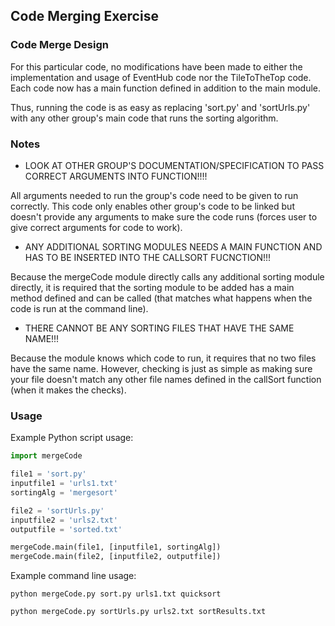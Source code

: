 ## Code Merging Exercise

### Code Merge Design

For this particular code, no modifications have been made to either the
implementation and usage of EventHub code nor the TileToTheTop code. Each 
code now has a main function defined in addition to the main module.

Thus, running the code is as easy as replacing 'sort.py' and 'sortUrls.py' 
with any other group's main code that runs the sorting algorithm.


### Notes

* LOOK AT OTHER GROUP'S DOCUMENTATION/SPECIFICATION TO PASS CORRECT ARGUMENTS INTO FUNCTION!!!!

All arguments needed to run the group's code need to be given to run
correctly. This code only enables other group's code to be linked but doesn't
provide any arguments to make sure the code runs (forces user to give correct
arguments for code to work).

* ANY ADDITIONAL SORTING MODULES NEEDS A MAIN FUNCTION AND HAS TO BE INSERTED INTO THE CALLSORT FUCNCTION!!!

Because the mergeCode module directly calls any additional sorting module directly, it is
required that the sorting module to be added has a main method defined and can be called
(that matches what happens when the code is run at the command line).

* THERE CANNOT BE ANY SORTING FILES THAT HAVE THE SAME NAME!!!

Because the module knows which code to run, it requires that no two files have the same
name. However, checking is just as simple as making sure your file doesn't match any other
file names defined in the callSort function (when it makes the checks).


### Usage

Example Python script usage:
```python
import mergeCode

file1 = 'sort.py'
inputfile1 = 'urls1.txt'
sortingAlg = 'mergesort'

file2 = 'sortUrls.py'
inputfile2 = 'urls2.txt'
outputfile = 'sorted.txt'

mergeCode.main(file1, [inputfile1, sortingAlg])
mergeCode.main(file2, [inputfile2, outputfile])
```

Example command line usage:
```
python mergeCode.py sort.py urls1.txt quicksort

python mergeCode.py sortUrls.py urls2.txt sortResults.txt
```

